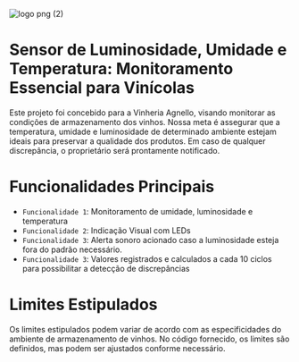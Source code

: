  ![logo png (2)](https://github.com/Nicolejelinski/CP2-edge/assets/143125546/baf46fa5-34cf-469c-b393-55838eb5bacb)
# Sensor de Luminosidade, Umidade e Temperatura: Monitoramento Essencial para Vinícolas
Este projeto foi concebido para a Vinheria Agnello, visando monitorar as condições de armazenamento dos vinhos. Nossa meta é assegurar que a temperatura, umidade e luminosidade de determinado ambiente estejam ideais para preservar a qualidade dos produtos. Em caso de qualquer discrepância, o proprietário será prontamente notificado.

# Funcionalidades Principais

- `Funcionalidade 1`: Monitoramento de umidade, luminosidade e temperatura
- `Funcionalidade 2`: Indicação Visual com LEDs
- `Funcionalidade 3`: Alerta sonoro acionado caso a luminosidade esteja fora do padrão necessário.
- `Funcionalidade 3`: Valores registrados e calculados a cada 10 ciclos para possibilitar a detecção de discrepâncias


# Limites Estipulados
Os limites estipulados podem variar de acordo com as especificidades do ambiente de armazenamento de vinhos. No código fornecido, os limites são definidos, mas podem ser ajustados conforme necessário.
